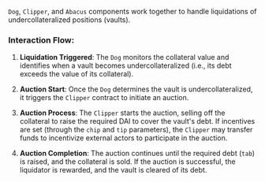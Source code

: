 `Dog`, `Clipper`, and `Abacus` components work together to handle liquidations of undercollateralized positions (vaults).

### Interaction Flow:

1. **Liquidation Triggered**: The `Dog` monitors the collateral value and identifies when a vault becomes undercollateralized (i.e., its debt exceeds the value of its collateral).
    
2. **Auction Start**: Once the `Dog` determines the vault is undercollateralized, it triggers the `Clipper` contract to initiate an auction.
    
3. **Auction Process**: The `Clipper` starts the auction, selling off the collateral to raise the required DAI to cover the vault's debt. If incentives are set (through the `chip` and `tip` parameters), the `Clipper` may transfer funds to incentivize external actors to participate in the auction.
    
4. **Auction Completion**: The auction continues until the required debt (`tab`) is raised, and the collateral is sold. If the auction is successful, the liquidator is rewarded, and the vault is cleared of its debt.